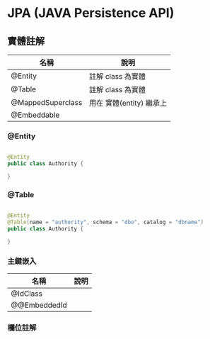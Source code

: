 # JPA (JAVA Persistence API)

## 實體註解

| 名稱 | 說明 |
|------|------|
| @Entity | 註解 class 為實體 |
| @Table | 註解 class 為實體 |
| @MappedSuperclass | 用在 實體(entity) 繼承上 |
| @Embeddable | |

### @Entity

```java

@Entity
public class Authority {

}

```
### @Table

```java

@Entity
@Table(name = "authority", schema = "dbo", catalog = "dbname")
public class Authority {

}


```

### 主鍵嵌入

| 名稱 | 說明 |
|------|------|
| @IdClass | |
| @@EmbeddedId | |


### 欄位註解